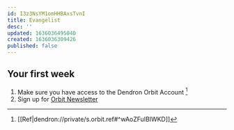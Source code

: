 ```yaml
---
id: I3z3NsYM1omHHBAxsTvnI
title: Evangelist
desc: ''
updated: 1636036495040
created: 1636036309426
published: false
---
```


## Your first week
1. Make sure you have access to the Dendron Orbit Account [^orbit]
2. Sign up for [Orbit Newsletter](https://mailchi.mp/orbit/the-observatory-13446547?e=b3acdca678)

[^orbit]: [[Ref|dendron://private/s.orbit.ref#^wAoZFuIBlWKD]]
